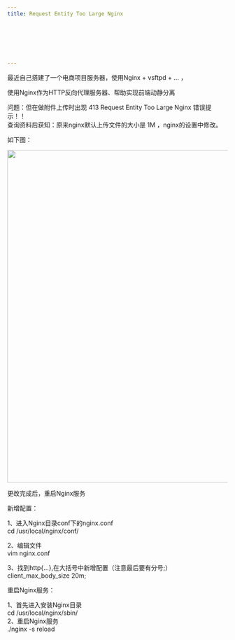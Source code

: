 ```yaml
---
title: Request Entity Too Large Nginx







---
```

最近自己搭建了一个电商项目服务器，使用Nginx + vsftpd + &#8230; ，

使用Nginx作为HTTP反向代理服务器、帮助实现前端动静分离

问题：但在做附件上传时出现 413 Request Entity Too Large Nginx 错误提示！！  
查询资料后获知：原来nginx默认上传文件的大小是 1M ，nginx的设置中修改。

如下图：

<p id="lZafxMN">
  <img loading="lazy" width="804" height="760" class="alignnone size-full wp-image-5600 shadow" src="https://haomou.oss-cn-beijing.aliyuncs.com/upload/2020/02/img_5e40f8dec0f46.png?x-oss-process=image/quality,q_10/resize,m_lfit,w_200" data-src="https://haomou.oss-cn-beijing.aliyuncs.com/upload/2020/02/img_5e40f8dec0f46.png?x-oss-process=image/format,webp" alt="" srcset="https://haomou.oss-cn-beijing.aliyuncs.com/upload/2020/02/img_5e40f8dec0f46.png?x-oss-process=image/format,webp 804w, https://haomou.oss-cn-beijing.aliyuncs.com/upload/2020/02/img_5e40f8dec0f46.png?x-oss-process=image/quality,q_50/resize,m_fill,w_300,h_284/format,webp 300w, https://haomou.oss-cn-beijing.aliyuncs.com/upload/2020/02/img_5e40f8dec0f46.png?x-oss-process=image/quality,q_50/resize,m_fill,w_768,h_726/format,webp 768w, https://haomou.oss-cn-beijing.aliyuncs.com/upload/2020/02/img_5e40f8dec0f46.png?x-oss-process=image/quality,q_50/resize,m_fill,w_635,h_600/format,webp 635w" sizes="(max-width: 804px) 100vw, 804px" />
</p>

更改完成后，重启Nginx服务

新增配置：

1、进入Nginx目录conf下的nginx.conf  
cd /usr/local/nginx/conf/

2、编辑文件  
vim nginx.conf

3、找到http{&#8230;},在大括号中新增配置（注意最后要有分号;）  
client\_max\_body_size 20m;

重启Nginx服务：

1、首先进入安装Nginx目录  
cd /usr/local/nginx/sbin/  
2、重启Nginx服务  
./nginx -s reload
